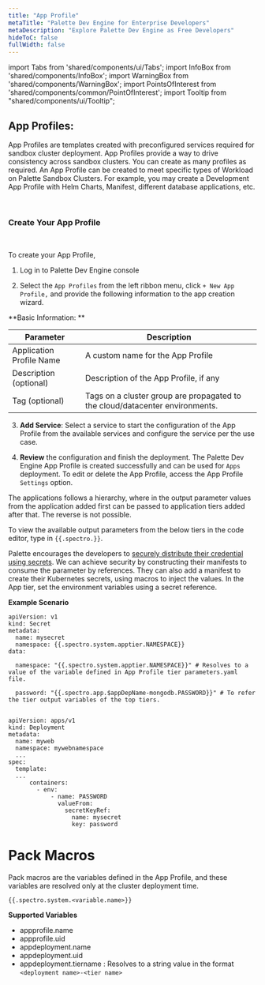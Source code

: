 ```yaml
---
title: "App Profile"
metaTitle: "Palette Dev Engine for Enterprise Developers"
metaDescription: "Explore Palette Dev Engine as Free Developers"
hideToC: false
fullWidth: false
---
```


import Tabs from 'shared/components/ui/Tabs';
import InfoBox from 'shared/components/InfoBox';
import WarningBox from 'shared/components/WarningBox';
import PointsOfInterest from 'shared/components/common/PointOfInterest';
import Tooltip from "shared/components/ui/Tooltip";



## App Profiles:

App Profiles are templates created with preconfigured services required for sandbox cluster deployment. App Profiles provide a way to drive consistency across sandbox clusters. You can create as many profiles as required. An App Profile can be created to meet specific types of Workload on Palette Sandbox Clusters. For example, you may create a Development App Profile with Helm Charts, Manifest, different database applications, etc. 

<br />

	                                                                                                                                                                                                                                                                                                                                                                                                                                                                                                                                                                                                                                                                                                                                                                                                                                                                                                                                                                                                                                                                                                                                                                                                                                                                                                                                                                                                                                                                                                                                                                                                                                                                                                                                                                                                                                                                                                                                                                                                                                                                                                                                                                                                                                                                                                                                                                                                                                                                                                                                                                                                                                                                                                                                                                                                                                                                                                                                                                                                                                                                                                                                                                                                                                                                                                                                                                                                                                                                                                                                                                                                                                                                                                                                                                                                                                                                                                                                                                                            
### Create Your App Profile

<br />

To create your App Profile,
<br />

1. Log in to Palette Dev Engine console


2. Select the `App Profiles` from the left ribbon menu, click `+ New App Profile,` and provide the following information to the app creation wizard.

**Basic Information: **

|         Parameter           | Description  |
|-------------------------------|-----------------|
|Application Profile Name | A custom name for the App Profile|
|Description (optional)   | Description of the App Profile, if any | 
|Tag (optional)               | Tags on a cluster group are propagated to the cloud/datacenter environments.|

3. **Add Service**: Select a service to start the configuration of the App Profile from the available services and configure the service per the use case.


4. **Review** the configuration and finish the deployment.
The Palette Dev Engine App Profile is created successfully and can be used for `Apps` deployment. To edit or delete the App Profile, access the App Profile `Settings` option. 

<InfoBox>

The applications follows a hierarchy, where in the output parameter values from the application added first can be passed to application tiers added after that. The reverse is not possible.

To view the available output parameters from the below tiers in the code editor, type in ```{{.spectro.}}```.
</InfoBox>

<WarningBox>

Palette encourages the developers to [securely distribute their credential using secrets](https://kubernetes.io/docs/tasks/inject-data-application/distribute-credentials-secure/). We can achieve security by constructing their manifests to consume the parameter by references. They can also add a manifest to create their Kubernetes secrets, using macros to inject the values. In the App tier, set the environment variables using a secret reference. 

**Example Scenario**

```
apiVersion: v1
kind: Secret
metadata:
  name: mysecret
  namespace: {{.spectro.system.apptier.NAMESPACE}}
data:
  
  namespace: "{{.spectro.system.apptier.NAMESPACE}}" # Resolves to a value of the variable defined in App Profile tier parameters.yaml file.

  password: "{{.spectro.app.$appDepName-mongodb.PASSWORD}}" # To refer the tier output variables of the top tiers.
	
```
```
apiVersion: apps/v1
kind: Deployment
metadata:
  name: myweb
  namespace: mywebnamespace
  ...
spec:
  template:
  ...
      containers:
        - env:
            - name: PASSWORD
              valueFrom:
                secretKeyRef:
                  name: mysecret
                  key: password
```



</WarningBox>

# Pack Macros

Pack macros are the variables defined in the App Profile, and these variables are resolved only at the cluster deployment time.
<br />

```
{{.spectro.system.<variable.name>}}
```
**Supported Variables**
* appprofile.name
* appprofile.uid
* appdeployment.name
* appdeployment.uid
* appdeployment.tiername : Resolves to a string value in the format `<deployment name>-<tier name>`


<br />
<br />
